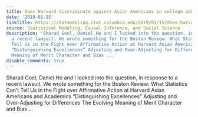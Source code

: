 ```yaml
---
title: Does Harvard discriminate against Asian Americans in college admissions?
date: '2019-01-15'
linkTitle: https://statmodeling.stat.columbia.edu/2019/01/15/does-harvard-discriminate-against-asian-americans-in-college-admissions/
source: Statistical Modeling, Causal Inference, and Social Science
description: 'Sharad Goel, Daniel Ho and I looked into the question, in response to
  a recent lawsuit. We wrote something for the Boston Review: What Statistics Can&#8217;t
  Tell Us in the Fight over Affirmative Action at Harvard Asian Americans and Academics
  “Distinguishing Excellences” Adjusting and Over-Adjusting for Differences The Evolving
  Meaning of Merit Character and Bias ...'
disable_comments: true
---
```

Sharad Goel, Daniel Ho and I looked into the question, in response to a recent lawsuit. We wrote something for the Boston Review: What Statistics Can&#8217;t Tell Us in the Fight over Affirmative Action at Harvard Asian Americans and Academics “Distinguishing Excellences” Adjusting and Over-Adjusting for Differences The Evolving Meaning of Merit Character and Bias ...
